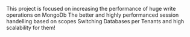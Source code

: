This project is focused on increasing the performance of huge write operations on MongoDb
The better and highly performanced session handelling based on scopes
Switching Databases per Tenants and high scalability for them!
